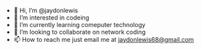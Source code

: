 - 👋 Hi, I’m @jaydonlewis
- 👀 I’m interested in codeing
- 🌱 I’m currently learning comeputer technology
- 💞️ I’m looking to collaborate on network coding
- 📫 How to reach me just email me at jaydonlewis68@gmail.com

<!---
jaydonlewis/jaydonlewis is a ✨ special ✨ repository because its `README.md` (this file) appears on your GitHub profile.
You can click the Preview link to take a look at your changes.
--->
